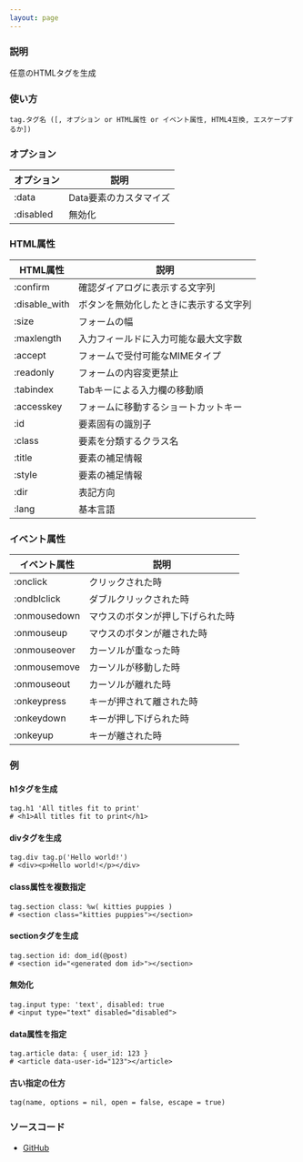 ```yaml
---
layout: page
---
```

### 説明
任意のHTMLタグを生成

### 使い方
    tag.タグ名 ([, オプション or HTML属性 or イベント属性, HTML4互換, エスケープするか])

### オプション

オプション      | 説明
------------- | -------------------
:data         | Data要素のカスタマイズ
:disabled     | 無効化

### HTML属性

HTML属性      | 説明
------------- | -------------------
:confirm      | 確認ダイアログに表示する文字列
:disable_with | ボタンを無効化したときに表示する文字列
:size         | フォームの幅
:maxlength    | 入力フィールドに入力可能な最大文字数
:accept       | フォームで受付可能なMIMEタイプ
:readonly     | フォームの内容変更禁止
:tabindex     | Tabキーによる入力欄の移動順
:accesskey    | フォームに移動するショートカットキー
:id           | 要素固有の識別子
:class        | 要素を分類するクラス名
:title        | 要素の補足情報
:style        | 要素の補足情報
:dir          | 表記方向
:lang         | 基本言語

### イベント属性

イベント属性     | 説明
-------------|--------------------
:onclick     | クリックされた時
:ondblclick  | ダブルクリックされた時
:onmousedown | マウスのボタンが押し下げられた時
:onmouseup   | マウスのボタンが離された時
:onmouseover | カーソルが重なった時
:onmousemove | カーソルが移動した時
:onmouseout  | カーソルが離れた時
:onkeypress  | キーが押されて離された時
:onkeydown   | キーが押し下げられた時
:onkeyup     | キーが離された時

### 例
#### h1タグを生成
    tag.h1 'All titles fit to print'
    # <h1>All titles fit to print</h1>

#### divタグを生成
    tag.div tag.p('Hello world!')
    # <div><p>Hello world!</p></div>

#### class属性を複数指定
    tag.section class: %w( kitties puppies )
    # <section class="kitties puppies"></section>

#### sectionタグを生成
    tag.section id: dom_id(@post)
    # <section id="<generated dom id>"></section>

#### 無効化
    tag.input type: 'text', disabled: true
    # <input type="text" disabled="disabled">

#### data属性を指定
    tag.article data: { user_id: 123 }
    # <article data-user-id="123"></article>

#### 古い指定の仕方
    tag(name, options = nil, open = false, escape = true)

### ソースコード
* [GitHub](https://github.com/rails/rails/blob/f33d52c95217212cbacc8d5e44b5a8e3cdc6f5b3/actionview/lib/action_view/helpers/tag_helper.rb#L236)